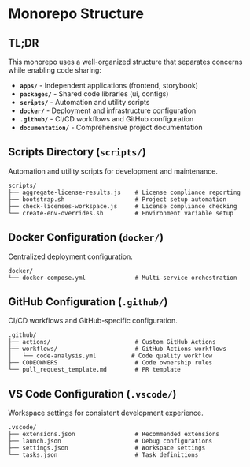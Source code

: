 # Monorepo Structure

## TL;DR

This monorepo uses a well-organized structure that separates concerns while enabling code sharing:

- **`apps/`** - Independent applications (frontend, storybook)
- **`packages/`** - Shared code libraries (ui, configs)
- **`scripts/`** - Automation and utility scripts
- **`docker/`** - Deployment and infrastructure configuration
- **`.github/`** - CI/CD workflows and GitHub configuration
- **`documentation/`** - Comprehensive project documentation

## Scripts Directory (`scripts/`)

Automation and utility scripts for development and maintenance.

```
scripts/
├── aggregate-license-results.js    # License compliance reporting
├── bootstrap.sh                    # Project setup automation
├── check-licenses-workspace.js     # License compliance checking
└── create-env-overrides.sh         # Environment variable setup
```

## Docker Configuration (`docker/`)

Centralized deployment configuration.

```
docker/
└── docker-compose.yml              # Multi-service orchestration
```

## GitHub Configuration (`.github/`)

CI/CD workflows and GitHub-specific configuration.

```
.github/
├── actions/                        # Custom GitHub Actions
├── workflows/                      # GitHub Actions workflows
│   └── code-analysis.yml          # Code quality workflow
├── CODEOWNERS                      # Code ownership rules
└── pull_request_template.md        # PR template
```

## VS Code Configuration (`.vscode/`)

Workspace settings for consistent development experience.

```
.vscode/
├── extensions.json                 # Recommended extensions
├── launch.json                     # Debug configurations
├── settings.json                   # Workspace settings
└── tasks.json                      # Task definitions
```
